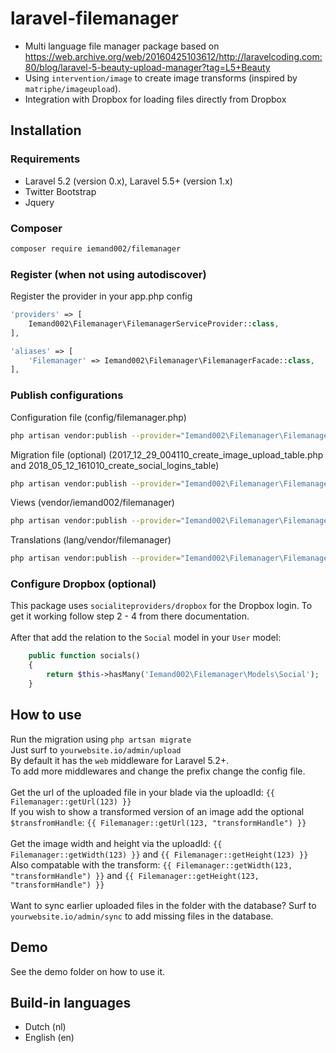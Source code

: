 # laravel-filemanager
* Multi language file manager package based on https://web.archive.org/web/20160425103612/http://laravelcoding.com:80/blog/laravel-5-beauty-upload-manager?tag=L5+Beauty
* Using ```intervention/image``` to create image transforms (inspired by ```matriphe/imageupload```).
* Integration with Dropbox for loading files directly from Dropbox

## Installation
### Requirements
* Laravel 5.2 (version 0.x), Laravel 5.5+ (version 1.x)
* Twitter Bootstrap
* Jquery

### Composer
```bash
composer require iemand002/filemanager
```

### Register (when not using autodiscover)
Register the provider in your app.php config
```php
'providers' => [
    Iemand002\Filemanager\FilemanagerServiceProvider::class,
],

'aliases' => [
    'Filemanager' => Iemand002\Filemanager\FilemanagerFacade::class,
],
```

### Publish configurations
Configuration file (config/filemanager.php)
```bash
php artisan vendor:publish --provider="Iemand002\Filemanager\FilemanagerServiceProvider" --tag="config"
```

Migration file (optional) (2017_12_29_004110_create_image_upload_table.php and 2018_05_12_161010_create_social_logins_table)
```bash
php artisan vendor:publish --provider="Iemand002\Filemanager\FilemanagerServiceProvider" --tag="migration"
```

Views (vendor/iemand002/filemanager)
```bash
php artisan vendor:publish --provider="Iemand002\Filemanager\FilemanagerServiceProvider" --tag="views"
```

Translations (lang/vendor/filemanager)
```bash
php artisan vendor:publish --provider="Iemand002\Filemanager\FilemanagerServiceProvider" --tag="translations"
```

### Configure Dropbox (optional)
This package uses `socialiteproviders/dropbox` for the Dropbox login. To get it working follow step 2 - 4 from there documentation.
<br><br>
After that add the relation to the `Social` model in your `User` model:
```php
    public function socials()
    {
        return $this->hasMany('Iemand002\Filemanager\Models\Social');
    }
```

## How to use
Run the migration using ```php artsan migrate```<br/>
Just surf to ```yourwebsite.io/admin/upload```<br/>
By default it has the ```web``` middleware for Laravel 5.2+.<br/>
To add more middlewares and change the prefix change the config file.
<br><br>
Get the url of the uploaded file in your blade via the uploadId: ```{{ Filemanager::getUrl(123) }}```<br>
If you wish to show a transformed version of an image add the optional ```$transfromHandle```: ```{{ Filemanager::getUrl(123, "transformHandle") }}```<br>
<br>
Get the image width and height via the uploadId: ```{{ Filemanager::getWidth(123) }}``` and ```{{ Filemanager::getHeight(123) }}```<br>
Also compatable with the transform: ```{{ Filemanager::getWidth(123, "transformHandle") }}``` and ```{{ Filemanager::getHeight(123, "transformHandle") }}```<br>
<br>
Want to sync earlier uploaded files in the folder with the database? Surf to ```yourwebsite.io/admin/sync``` to add missing files in the database.

## Demo
See the demo folder on how to use it.

## Build-in languages
* Dutch (nl)
* English (en)